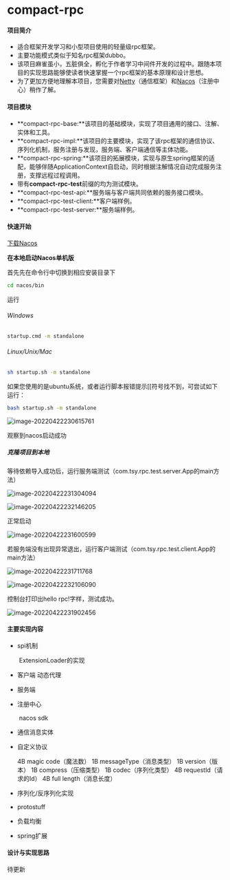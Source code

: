 # compact-rpc

#### 项目简介

- 适合框架开发学习和小型项目使用的轻量级rpc框架。
- 主要功能模式类似于知名rpc框架dubbo。
- 该项目麻雀虽小，五脏俱全，孵化于作者学习中间件开发的过程中。跟随本项目的实现思路能够使读者快速掌握一个rpc框架的基本原理和设计思想。
- 为了更加方便地理解本项目，您需要对[Netty](https://netty.io/)（通信框架）和[Nacos](https://nacos.io/)（注册中心）稍作了解。

#### 项目模块

- **compact-rpc-base:**该项目的基础模块，实现了项目通用的接口、注解、实体和工具。
- **compact-rpc-impl:**该项目的主要模块，实现了该rpc框架的通信协议、序列化机制，服务注册与发现，服务端、客户端通信等主体功能。
- **compact-rpc-spring:**该项目的拓展模块，实现与原生spring框架的适配，能够伴随ApplicationContext自启动，同时根据注解情况自动完成服务注册，支撑远程过程调用。
- 带有**compact-rpc-test**前缀的均为测试模块。
- **compact-rpc-test-api:**服务端与客户端共同依赖的服务接口模块。
- **compact-rpc-test-client:**客户端样例。
- **compact-rpc-test-server:**服务端样例。

#### 快速开始

[下载Nacos](https://github.com/alibaba/nacos/releases)

**在本地启动Nacos单机版**

首先先在命令行中切换到相应安装目录下

```bash
cd nacos/bin
```

运行

###### Windows

```bash
startup.cmd -m standalone
```

###### Linux/Unix/Mac

```bash
sh startup.sh -m standalone
```

如果您使用的是ubuntu系统，或者运行脚本报错提示[[符号找不到，可尝试如下运行：

```bash
bash startup.sh -m standalone
```

![image-20220422230615761](C:\Users\lenovo\AppData\Roaming\Typora\typora-user-images\image-20220422230615761.png)

观察到nacos启动成功

##### 克隆项目到本地

等待依赖导入成功后，运行服务端测试（com.tsy.rpc.test.server.App的main方法）

![image-20220422231304094](C:\Users\lenovo\AppData\Roaming\Typora\typora-user-images\image-20220422231304094.png)



![image-20220422232146205](C:\Users\lenovo\AppData\Roaming\Typora\typora-user-images\image-20220422232146205.png)

正常启动

![image-20220422231600599](C:\Users\lenovo\AppData\Roaming\Typora\typora-user-images\image-20220422231600599.png)

若服务端没有出现异常退出，运行客户端测试（com.tsy.rpc.test.client.App的main方法）

![image-20220422231711768](C:\Users\lenovo\AppData\Roaming\Typora\typora-user-images\image-20220422231711768.png)



![image-20220422232106090](C:\Users\lenovo\AppData\Roaming\Typora\typora-user-images\image-20220422232106090.png)

控制台打印出hello rpc!字样，测试成功。

![image-20220422231902456](C:\Users\lenovo\AppData\Roaming\Typora\typora-user-images\image-20220422231902456.png)



#### 主要实现内容

- spi机制

  ​	ExtensionLoader的实现

- 客户端 动态代理

- 服务端

- 注册中心

  ​	nacos sdk

- 通信消息实体

- 自定义协议

  4B  magic code（魔法数）   1B messageType（消息类型） 1B version（版本）  1B compress（压缩类型） 1B codec（序列化类型）  4B  requestId（请求的Id）  4B full  length（消息长度）

- 序列化/反序列化实现

- protostuff

- 负载均衡

- spring扩展

#### 设计与实现思路

待更新